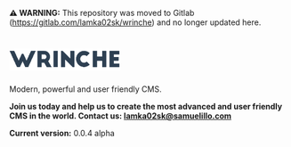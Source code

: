 **⚠️ WARNING:** This repository was moved to Gitlab (https://gitlab.com/lamka02sk/wrinche) and no longer updated here.

# <img src="https://raw.githubusercontent.com/lamka02sk/wrinche/dev/assets/system/wrinche-logo-charcoal-small.png" width="200">
Modern, powerful and user friendly CMS.

**Join us today and help us to create the most advanced and user friendly CMS in the world.
Contact us: lamka02sk@samuelillo.com**

**Current version:** 0.0.4 alpha
